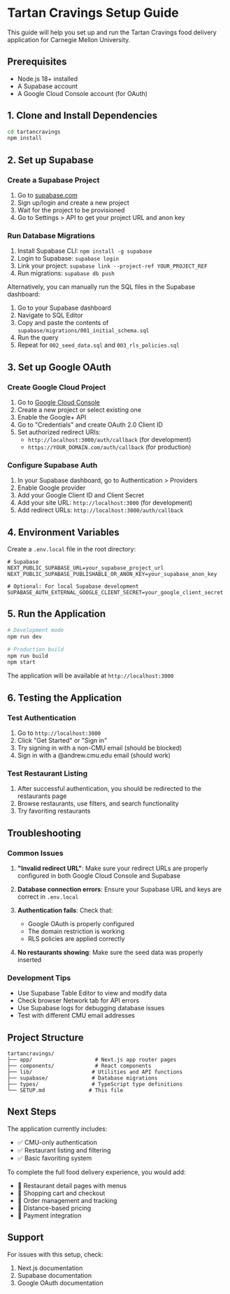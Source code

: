 # Tartan Cravings Setup Guide

This guide will help you set up and run the Tartan Cravings food delivery application for Carnegie Mellon University.

## Prerequisites

- Node.js 18+ installed
- A Supabase account
- A Google Cloud Console account (for OAuth)

## 1. Clone and Install Dependencies

```bash
cd tartancravings
npm install
```

## 2. Set up Supabase

### Create a Supabase Project
1. Go to [supabase.com](https://supabase.com)
2. Sign up/login and create a new project
3. Wait for the project to be provisioned
4. Go to Settings > API to get your project URL and anon key

### Run Database Migrations
1. Install Supabase CLI: `npm install -g supabase`
2. Login to Supabase: `supabase login`
3. Link your project: `supabase link --project-ref YOUR_PROJECT_REF`
4. Run migrations: `supabase db push`

Alternatively, you can manually run the SQL files in the Supabase dashboard:
1. Go to your Supabase dashboard
2. Navigate to SQL Editor
3. Copy and paste the contents of `supabase/migrations/001_initial_schema.sql`
4. Run the query
5. Repeat for `002_seed_data.sql` and `003_rls_policies.sql`

## 3. Set up Google OAuth

### Create Google Cloud Project
1. Go to [Google Cloud Console](https://console.cloud.google.com)
2. Create a new project or select existing one
3. Enable the Google+ API
4. Go to "Credentials" and create OAuth 2.0 Client ID
5. Set authorized redirect URIs:
   - `http://localhost:3000/auth/callback` (for development)
   - `https://YOUR_DOMAIN.com/auth/callback` (for production)

### Configure Supabase Auth
1. In your Supabase dashboard, go to Authentication > Providers
2. Enable Google provider
3. Add your Google Client ID and Client Secret
4. Add your site URL: `http://localhost:3000` (for development)
5. Add redirect URLs: `http://localhost:3000/auth/callback`

## 4. Environment Variables

Create a `.env.local` file in the root directory:

```env
# Supabase
NEXT_PUBLIC_SUPABASE_URL=your_supabase_project_url
NEXT_PUBLIC_SUPABASE_PUBLISHABLE_OR_ANON_KEY=your_supabase_anon_key

# Optional: For local Supabase development
SUPABASE_AUTH_EXTERNAL_GOOGLE_CLIENT_SECRET=your_google_client_secret
```

## 5. Run the Application

```bash
# Development mode
npm run dev

# Production build
npm run build
npm start
```

The application will be available at `http://localhost:3000`

## 6. Testing the Application

### Test Authentication
1. Go to `http://localhost:3000`
2. Click "Get Started" or "Sign in"
3. Try signing in with a non-CMU email (should be blocked)
4. Sign in with a @andrew.cmu.edu email (should work)

### Test Restaurant Listing
1. After successful authentication, you should be redirected to the restaurants page
2. Browse restaurants, use filters, and search functionality
3. Try favoriting restaurants

## Troubleshooting

### Common Issues

1. **"Invalid redirect URL"**: Make sure your redirect URLs are properly configured in both Google Cloud Console and Supabase

2. **Database connection errors**: Ensure your Supabase URL and keys are correct in `.env.local`

3. **Authentication fails**: Check that:
   - Google OAuth is properly configured
   - The domain restriction is working
   - RLS policies are applied correctly

4. **No restaurants showing**: Make sure the seed data was properly inserted

### Development Tips

- Use Supabase Table Editor to view and modify data
- Check browser Network tab for API errors
- Use Supabase logs for debugging database issues
- Test with different CMU email addresses

## Project Structure

```
tartancravings/
├── app/                    # Next.js app router pages
├── components/             # React components
├── lib/                   # Utilities and API functions
├── supabase/              # Database migrations
├── types/                 # TypeScript type definitions
└── SETUP.md              # This file
```

## Next Steps

The application currently includes:
- ✅ CMU-only authentication
- ✅ Restaurant listing and filtering
- ✅ Basic favoriting system

To complete the full food delivery experience, you would add:
- 🔄 Restaurant detail pages with menus
- 🔄 Shopping cart and checkout
- 🔄 Order management and tracking
- 🔄 Distance-based pricing
- 🔄 Payment integration

## Support

For issues with this setup, check:
1. Next.js documentation
2. Supabase documentation
3. Google OAuth documentation